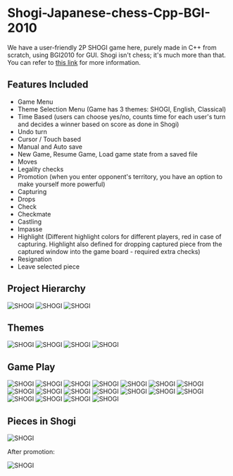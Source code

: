# Shogi-Japanese-chess-Cpp-BGI-2010

We have a user-friendly 2P SHOGI game here, purely made in C++ from scratch, using BGI2010 for GUI. Shogi isn't chess; it's much more than that. You can refer to [this link](https://en.wikipedia.org/wiki/Shogi) for more information.

## Features Included

- Game Menu
- Theme Selection Menu (Game has 3 themes: SHOGI, English, Classical)
- Time Based (users can choose yes/no, counts time for each user's turn and decides a winner based on score as done in Shogi)
- Undo turn
- Cursor / Touch based
- Manual and Auto save
- New Game, Resume Game, Load game state from a saved file
- Moves
- Legality checks
- Promotion (when you enter opponent's territory, you have an option to make yourself more powerful)
- Capturing
- Drops
- Check
- Checkmate
- Castling
- Impasse
- Highlight (Different highlight colors for different players, red in case of capturing. Highlight also defined for dropping captured piece from the captured window into the game board - required extra checks)
- Resignation
- Leave selected piece

## Project Hierarchy
![SHOGI](img/project-hierarchy.png)
![SHOGI](img/project-hierarchy2.png)
![SHOGI](img/project-hierarchy3.png)

## Themes

![SHOGI](img/Shogi1.jpg)
![SHOGI](img/Shogi13.jpg)
![SHOGI](img/Shogi15.jpg)
![SHOGI](img/Shogi17.jpg)

## Game Play

![SHOGI](img/Shogi1.jpg)
![SHOGI](img/Shogi2.jpg)
![SHOGI](img/Shogi3.jpg)
![SHOGI](img/Shogi4.jpg)
![SHOGI](img/Shogi5.jpg)
![SHOGI](img/Shogi6.jpg)
![SHOGI](img/Shogi7.jpg)
![SHOGI](img/Shogi8.jpg)
![SHOGI](img/Shogi9.jpg)
![SHOGI](img/Shogi10.jpg)
![SHOGI](img/Shogi11.jpg)
![SHOGI](img/Shogi12.jpg)
![SHOGI](img/Shogi13.jpg)
![SHOGI](img/Shogi.jpg)
![SHOGI](img/Shogi14.jpg)
![SHOGI](img/Shogi15.jpg)
![SHOGI](img/Shogi16.jpg)
![SHOGI](img/Shogi17.jpg)

## Pieces in Shogi

![SHOGI](img/Rule2.png)

After promotion:

![SHOGI](img/Rule1.png)
